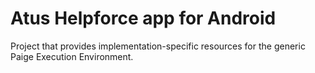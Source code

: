 Atus Helpforce app for Android
==============================

Project that provides implementation-specific resources for the generic Paige Execution Environment.